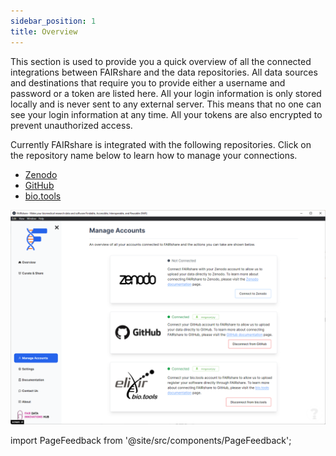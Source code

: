 ```yaml
---
sidebar_position: 1
title: Overview
---
```


This section is used to provide you a quick overview of all the connected integrations between FAIRshare and the data repositories. All data sources and destinations that require you to provide either a username and password or a token are listed here. All your login information is only stored locally and is never sent to any external server. This means that no one can see your login information at any time. All your tokens are also encrypted to prevent unauthorized access.

Currently FAIRshare is integrated with the following repositories. Click on the repository name below to learn how to manage your connections.

- [Zenodo](connect-to-zenodo)
- [GitHub](connect-to-github)
- [bio.tools](connect-to-bio-tools)

![](./images/overview.png)

import PageFeedback from '@site/src/components/PageFeedback';

<PageFeedback />
